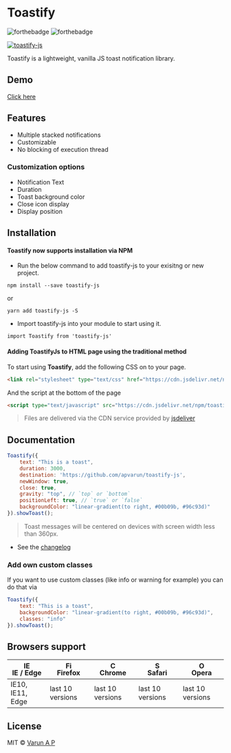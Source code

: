# Toastify

![forthebadge](https://forthebadge.com/images/badges/made-with-javascript.svg)
![forthebadge](https://forthebadge.com/images/badges/built-with-love.svg)

[![toastify-js](https://img.shields.io/badge/toastify--js-1.2.0-brightgreen.svg)](https://www.npmjs.com/package/toastify-js)

Toastify is a lightweight, vanilla JS toast notification library.

## Demo

[Click here](https://apvarun.github.io/toastify-js/)

## Features

- Multiple stacked notifications
- Customizable
- No blocking of execution thread

### Customization options

- Notification Text
- Duration
- Toast background color
- Close icon display
- Display position

## Installation

#### Toastify now supports installation via NPM

- Run the below command to add toastify-js to your exisitng or new project.
```
npm install --save toastify-js
```
or
```
yarn add toastify-js -S
```

- Import toastify-js into your module to start using it.
```
import Toastify from 'toastify-js'
```

#### Adding ToastifyJs to HTML page using the traditional method

To start using **Toastify**, add the following CSS on to your page.

```html
<link rel="stylesheet" type="text/css" href="https://cdn.jsdelivr.net/npm/toastify-js/src/toastify.min.css">
```

And the script at the bottom of the page

```html
<script type="text/javascript" src="https://cdn.jsdelivr.net/npm/toastify-js"></script>
```
> Files are delivered via the CDN service provided by [jsdeliver](https://www.jsdelivr.com/)

## Documentation

```javascript
Toastify({
    text: "This is a toast",
    duration: 3000,
    destination: 'https://github.com/apvarun/toastify-js',
    newWindow: true,
    close: true,
    gravity: "top", // `top` or `bottom`
    positionLeft: true, // `true` or `false`
    backgroundColor: "linear-gradient(to right, #00b09b, #96c93d)"
}).showToast();
```

> Toast messages will be centered on devices with screen width less than 360px.

+ See the [changelog](https://github.com/apvarun/toastify-js/blob/master/CHANGELOG.md)

### Add own custom classes

If you want to use custom classes (like info or warning for example) you can do that via

```javascript
Toastify({
    text: "This is a toast",
    backgroundColor: "linear-gradient(to right, #00b09b, #96c93d)",
    classes: "info"
}).showToast();

```


## Browsers support

| [<img src="https://raw.githubusercontent.com/godban/browsers-support-badges/master/src/images/edge.png" alt="IE / Edge" width="16px" height="16px" />](http://godban.github.io/browsers-support-badges/)<br />IE / Edge | [<img src="https://raw.githubusercontent.com/godban/browsers-support-badges/master/src/images/firefox.png" alt="Firefox" width="16px" height="16px" />](http://godban.github.io/browsers-support-badges/)<br />Firefox | [<img src="https://raw.githubusercontent.com/godban/browsers-support-badges/master/src/images/chrome.png" alt="Chrome" width="16px" height="16px" />](http://godban.github.io/browsers-support-badges/)<br />Chrome | [<img src="https://raw.githubusercontent.com/godban/browsers-support-badges/master/src/images/safari.png" alt="Safari" width="16px" height="16px" />](http://godban.github.io/browsers-support-badges/)<br />Safari | [<img src="https://raw.githubusercontent.com/godban/browsers-support-badges/master/src/images/opera.png" alt="Opera" width="16px" height="16px" />](http://godban.github.io/browsers-support-badges/)<br />Opera |
| --------- | --------- | --------- | --------- | --------- |
| IE10, IE11, Edge| last 10 versions| last 10 versions| last 10 versions| last 10 versions

## License

MIT © [Varun A P](https://github.com/apvarun)
